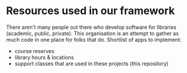 # Resources used in our framework

There aren't many people out there who develop software for libraries (academic, public, private). This organisation is an attempt to gather as much code in one place for folks that do. Shortlist of apps to implement:

- course reserves
- library hours & locations
- support classes that are used in these projects (this repository)
